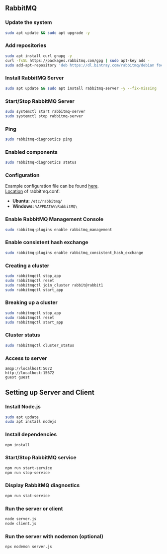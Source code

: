 ## RabbitMQ

### Update the system

```bash
sudo apt update && sudo apt upgrade -y
```

### Add repositories

```bash
sudo apt install curl gnupg -y
curl -fsSL https://packages.rabbitmq.com/gpg | sudo apt-key add -
sudo add-apt-repository 'deb https://dl.bintray.com/rabbitmq/debian focal main'
```

### Install RabbitMQ Server

```bash
sudo apt update && sudo apt install rabbitmq-server -y --fix-missing
```

### Start/Stop RabbitMQ Server

```bash
sudo systemctl start rabbitmq-server
sudo systemctl stop rabbitmq-server
```

### Ping

```bash
sudo rabbitmq-diagnostics ping
```

### Enabled components

```bash
sudo rabbitmq-diagnostics status
```

### Configuration

Example configuration file can be found [here](https://github.com/rabbitmq/rabbitmq-server/blob/main/deps/rabbit/docs/rabbitmq.conf.example).  
[Location](https://www.rabbitmq.com/configure.html#config-location) of rabbitmq.conf:

- **Ubuntu:** `/etc/rabbitmq/`
- **Windows:** `%APPDATA%\RabbitMQ\`

### Enable RabbitMQ Management Console

```bash
sudo rabbitmq-plugins enable rabbitmq_management
```

### Enable consistent hash exchange

```bash
sudo rabbitmq-plugins enable rabbitmq_consistent_hash_exchange
```

### Creating a cluster

```bash
sudo rabbitmqctl stop_app
sudo rabbitmqctl reset
sudo rabbitmqctl join_cluster rabbit@rabbit1
sudo rabbitmqctl start_app
```

### Breaking up a cluster

```bash
sudo rabbitmqctl stop_app
sudo rabbitmqctl reset
sudo rabbitmqctl start_app
```

### Cluster status

```bash
sudo rabbitmqctl cluster_status
```

### Access to server

```
amqp://localhost:5672
http://localhost:15672
guest guest
```

## Setting up Server and Client

### Install Node.js

```bash
sudo apt update
sudo apt install nodejs
```

### Install dependencies

```bash
npm install
```

### Start/Stop RabbitMQ service

```bash
npm run start-service
npm run stop-service
```

### Display RabbitMQ diagnostics

```bash
npm run stat-service
```

### Run the server or client

```bash
node server.js
node client.js
```

### Run the server with nodemon (optional)

```bash
npx nodemon server.js
```
